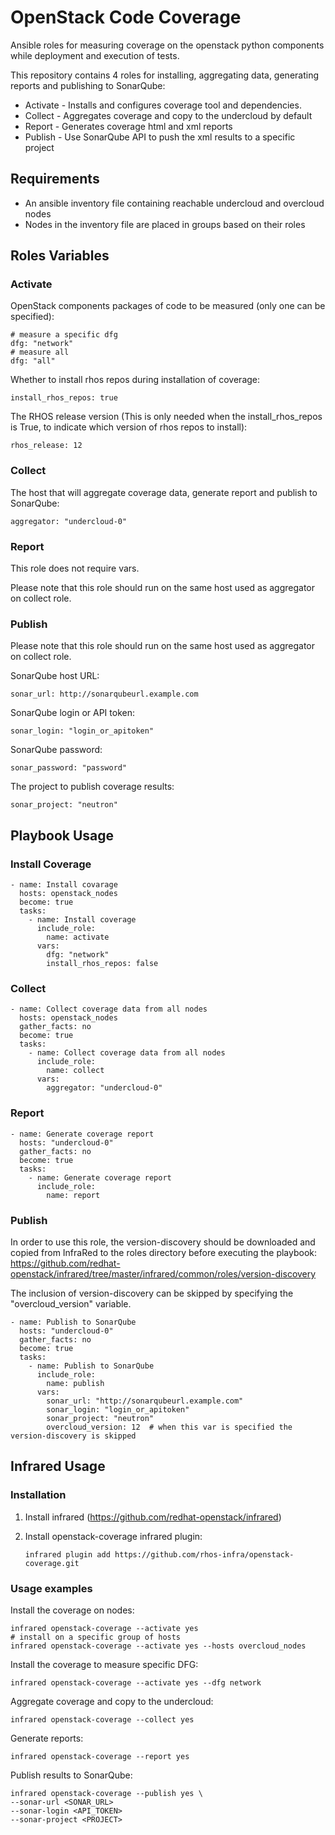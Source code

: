 # OpenStack Code Coverage

Ansible roles for measuring coverage on the openstack python components 
while deployment and execution of tests.

This repository contains 4 roles for installing, aggregating data, generating reports and publishing to SonarQube:

* Activate - Installs and configures coverage tool and dependencies.
* Collect - Aggregates coverage and copy to the undercloud by default
* Report - Generates coverage html and xml reports
* Publish - Use SonarQube API to push the xml results to a specific project

## Requirements

* An ansible inventory file containing reachable undercloud and overcloud nodes
* Nodes in the inventory file are placed in groups based on their roles

## Roles Variables

### Activate

OpenStack components packages of code to be measured (only one can be specified):

    # measure a specific dfg
    dfg: "network"
    # measure all
    dfg: "all"

Whether to install rhos repos during installation of coverage:

    install_rhos_repos: true

The RHOS release version (This is only needed when the install_rhos_repos is True, to indicate which version of rhos repos to install):

    rhos_release: 12

### Collect

The host that will aggregate coverage data, generate report and publish to SonarQube:

    aggregator: "undercloud-0"

### Report

This role does not require vars.

Please note that this role should run on the same host used as aggregator on collect role.

### Publish

Please note that this role should run on the same host used as aggregator on collect role.

SonarQube host URL:

    sonar_url: http://sonarqubeurl.example.com

SonarQube login or API token:

    sonar_login: "login_or_apitoken"

SonarQube password:

    sonar_password: "password"

The project to publish coverage results:

    sonar_project: "neutron"

## Playbook Usage

### Install Coverage

    - name: Install covarage
      hosts: openstack_nodes
      become: true
      tasks:
        - name: Install coverage
          include_role:
            name: activate
          vars:
            dfg: "network"
            install_rhos_repos: false

### Collect

    - name: Collect coverage data from all nodes
      hosts: openstack_nodes
      gather_facts: no
      become: true
      tasks:
        - name: Collect coverage data from all nodes
          include_role:
            name: collect
          vars:
            aggregator: "undercloud-0"

### Report

    - name: Generate coverage report
      hosts: "undercloud-0"
      gather_facts: no
      become: true
      tasks:
        - name: Generate coverage report
          include_role:
            name: report

### Publish

In order to use this role, the version-discovery should be downloaded and copied from InfraRed
to the roles directory before executing the playbook:
https://github.com/redhat-openstack/infrared/tree/master/infrared/common/roles/version-discovery

The inclusion of version-discovery can be skipped by specifying the "overcloud_version" variable.

    - name: Publish to SonarQube
      hosts: "undercloud-0"
      gather_facts: no
      become: true
      tasks:
        - name: Publish to SonarQube
          include_role:
            name: publish
          vars:
            sonar_url: "http://sonarqubeurl.example.com"
            sonar_login: "login_or_apitoken"
            sonar_project: "neutron"
            overcloud_version: 12  # when this var is specified the version-discovery is skipped

## Infrared Usage

### Installation

1. Install infrared (https://github.com/redhat-openstack/infrared)

2. Install openstack-coverage infrared plugin:

       infrared plugin add https://github.com/rhos-infra/openstack-coverage.git

### Usage examples

Install the coverage on nodes:

    infrared openstack-coverage --activate yes
    # install on a specific group of hosts
    infrared openstack-coverage --activate yes --hosts overcloud_nodes

Install the coverage to measure specific DFG:

    infrared openstack-coverage --activate yes --dfg network

Aggregate coverage and copy to the undercloud:

    infrared openstack-coverage --collect yes

Generate reports:

    infrared openstack-coverage --report yes

Publish results to SonarQube:

    infrared openstack-coverage --publish yes \
    --sonar-url <SONAR_URL>
    --sonar-login <API_TOKEN>
    --sonar-project <PROJECT>
